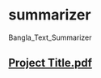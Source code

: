 # summarizer
Bangla_Text_Summarizer

## [Project Title.pdf](https://github.com/khatamirock/summarizer/files/9429237/Project.Title.pdf)
